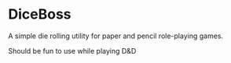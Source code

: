 # DiceBoss
A simple die rolling utility for paper and pencil role-playing games.

Should be fun to use while playing D&D
